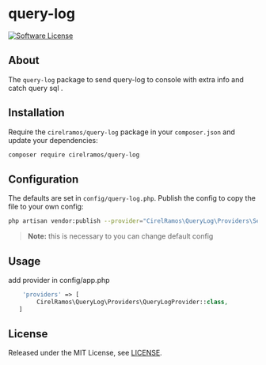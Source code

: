 # query-log

[![Software License][ico-license]](LICENSE.md)

## About

The `query-log` package to send query-log to console with extra info and catch query sql .


## Installation

Require the `cirelramos/query-log` package in your `composer.json` and update your dependencies:
```sh
composer require cirelramos/query-log
```


## Configuration

The defaults are set in `config/query-log.php`. Publish the config to copy the file to your own config:
```sh
php artisan vendor:publish --provider="CirelRamos\QueryLog\Providers\ServiceProvider"
```

> **Note:** this is necessary to you can change default config



## Usage

add provider in config/app.php

```php
    'providers' => [
        CirelRamos\QueryLog\Providers\QueryLogProvider::class,
   ]
```


## License

Released under the MIT License, see [LICENSE](LICENSE).


[ico-license]: https://img.shields.io/badge/license-MIT-brightgreen.svg?style=flat-square

